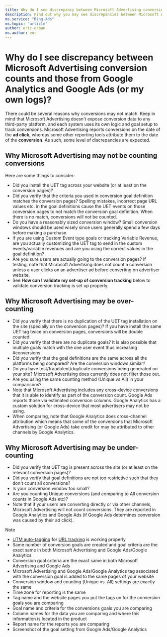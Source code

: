 ```yaml
---
title: Why do I see discrepancy between Microsoft Advertising conversion counts and those from Google Analytics and Google Ads (or my own logs)?
description: Find out why you may see discrepancies between Microsoft Advertising and Google Ads/Google Analytics conversion counts.
ms.service: "Bing-Ads"
ms.topic: "article"
author: eric-urban
ms.author: eur
---
```


# Why do I see discrepancy between Microsoft Advertising conversion counts and those from Google Analytics and Google Ads (or my own logs)?

There could be several reasons why conversions may not match. Keep in mind that Microsoft Advertising doesn't expose conversion data to any third-party platform, and each system uses its own logic and goal setup to track conversions. Microsoft Advertising reports conversions on the date of the **ad click**, whereas some other reporting tools attribute them to the date of the **conversion**. As such, some level of discrepancies are expected.

## Why Microsoft Advertising may not be counting conversions

Here are some things to consider:

- Did you install the UET tag across your website (or at least on the conversion pages)?
- Did you verify that the criteria you used in conversion goal definition matches the conversion pages? Spelling mistakes, incorrect page URL values etc. in the goal definitions cause the UET events on those conversion pages to not match the conversion goal definition. When there is no match, conversions will not be counted.
- Do you have a reasonably sized conversion window? Small conversion windows should be used wisely since users generally spend a few days before making a purchase.
- If you are using Custom Event type goals or tracking Variable Revenue, are you actually customizing the UET tag to send in the custom events/variable revenues and are you using the correct values in the goal definition?
- Are you sure users are actually going to the conversion pages? If testing, note that Microsoft Advertising does not count a conversion unless a user clicks on an advertiser ad before converting on advertiser website.
- See **How can I validate my set-up of conversion tracking** below to validate conversion tracking is set up properly.

## Why Microsoft Advertising may be over-counting

- Did you verify that there is no duplication of the UET tag installation on the site (specially on the conversion pages)? If you have install the same UET tag twice on conversion pages, conversions will be double counted.
- Did you verify that there are no duplicate goals? It is also possible that multiple goals match with the one user event thus increasing #conversions.
- Did you verify that the goal definitions are the same across all the platforms being compared? Are the conversion windows similar?
- Do you have test/fraudulent/duplicate conversions being generated on your site? Microsoft Advertising does currently does not filter those out.
- Are you using the same counting method (Unique vs All) in your comparisons?
- Note that Microsoft Advertising includes any cross-device conversions that it is able to identify as part of the conversion count. Google Ads reports those via estimated conversion columns. Google Analytics has a custom solution for cross-device that most advertisers may not be using.
- When comparing, note that Google Analytics does cross-channel attribution which means that some of the conversions that Microsoft Advertising (or Google Ads) take credit for may be attributed to other channels by Google Analytics.

## Why Microsoft Advertising may be under-counting

- Did you verify that UET tag is present across the site (or at least on the relevant conversion pages)?
- Did you verify that goal definitions are not too restrictive such that they don't count all conversions?
- Is your conversion window too small?
- Are you counting Unique conversions (and comparing to All conversion counts in Google Ads etc)?
- Note that if your users are converting directly or via other channels, Microsoft Advertising will not count conversions. They are reported in Google Analytics and Google Ads (if Google Ads determines conversion was caused by their ad click).

> [!NOTE]
> - [UTM auto-tagging](./hlp_BA_CONC_AutoTag.md) for [URL tracking](./hlp_BA_CONC_UpgradeURL_WhatIsTracking.md) is working properly
> - Same number of conversion goals are created and goal criteria are the exact same in both Microsoft Advertising and Google Ads/Google Analytics
> - Conversion goal criteria are the exact same in both Microsoft Advertising and Google Ads
> - Microsoft Advertising and Google Ads/Google Analytics tag associated with the conversion goal is added to the same pages of your website
> - Conversion window and counting (Unique vs. All) settings are exactly the same
> - Time zone for reporting is the same
> - Tag name and the website pages you put the tags on for the conversion goals you are comparing
> - Goal name and criteria for the conversions goals you are comparing
> - Column names for the data you are comparing and where this information is located in the product
> - Report name for the reports you are comparing
> - Screenshot of the goal setting from Google Ads/Google Analytics


